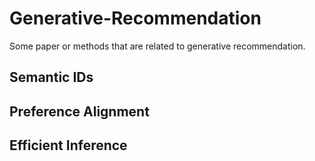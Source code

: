 # Generative-Recommendation
Some paper or methods that are related to generative recommendation.





## Semantic IDs


## Preference Alignment


## Efficient Inference
